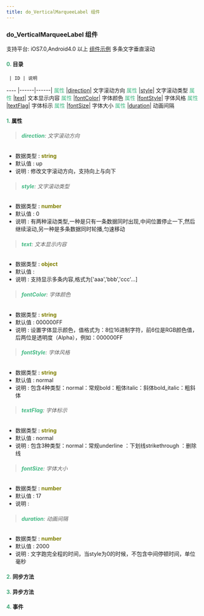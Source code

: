 ```yaml
---
title: do_VerticalMarqueeLabel 组件
---
```


### do_VerticalMarqueeLabel 组件

 支持平台: iOS7.0,Android4.0 以上
 [组件示例](https://github.com/do-api/docs-example/tree/master/source/view/do_VerticalMarqueeLabel)
 多条文字垂直滚动

#### <font color ='#40A977'>**0.**</font> 目录

     | ID | 说明
---- |------|------|
<font color ='#42b983'>属性</font>  |[direction](#direction)| 文字滚动方向
<font color ='#42b983'>属性</font>  |[style](#style)| 文字滚动类型
<font color ='#42b983'>属性</font>  |[text](#text)| 文本显示内容
<font color ='#42b983'>属性</font>  |[fontColor](#fontColor)| 字体颜色
<font color ='#42b983'>属性</font>  |[fontStyle](#fontStyle)| 字体风格
<font color ='#42b983'>属性</font>  |[textFlag](#textFlag)| 字体标示
<font color ='#42b983'>属性</font>  |[fontSize](#fontSize)| 字体大小
<font color ='#42b983'>属性</font>  |[duration](#duration)| 动画间隔

#### <font color ='#40A977'>**1.**</font> 属性

>###### <span id=direction><font color ='#42b983'>**direction**</font></span>: 文字滚动方向

- 数据类型 : <font color ='#808000'>**string**</font>
- 默认值 : up
- 说明 : 修改文字滚动方向，支持向上与向下

>###### <span id=style><font color ='#42b983'>**style**</font></span>: 文字滚动类型

- 数据类型 : <font color ='#808000'>**number**</font>
- 默认值 : 0
- 说明 : 有两种滚动类型,一种是只有一条数据同时出现,中间位置停止一下,然后继续滚动,另一种是多条数据同时轮播,匀速移动

>###### <span id=text><font color ='#42b983'>**text**</font></span>: 文本显示内容

- 数据类型 : <font color ='#808000'>**object**</font>
- 默认值 : 
- 说明 : 支持显示多条内容,格式为['aaa','bbb','ccc'...]

>###### <span id=fontColor><font color ='#42b983'>**fontColor**</font></span>: 字体颜色

- 数据类型 : <font color ='#808000'>**string**</font>
- 默认值 : 000000FF
- 说明 : 设置字体显示颜色，值格式为：8位16进制字符，前6位是RGB颜色值，后两位是透明度（Alpha），例如：000000FF

>###### <span id=fontStyle><font color ='#42b983'>**fontStyle**</font></span>: 字体风格

- 数据类型 : <font color ='#808000'>**string**</font>
- 默认值 : normal
- 说明 : 包含4种类型：normal：常规bold：粗体italic：斜体bold_italic：粗斜体

>###### <span id=textFlag><font color ='#42b983'>**textFlag**</font></span>: 字体标示

- 数据类型 : <font color ='#808000'>**string**</font>
- 默认值 : normal
- 说明 : 包含3种类型：normal：常规underline ：下划线strikethrough ：删除线

>###### <span id=fontSize><font color ='#42b983'>**fontSize**</font></span>: 字体大小

- 数据类型 : <font color ='#808000'>**number**</font>
- 默认值 : 17
- 说明 : 

>###### <span id=duration><font color ='#42b983'>**duration**</font></span>: 动画间隔

- 数据类型 : <font color ='#808000'>**number**</font>
- 默认值 : 2000
- 说明 : 文字跑完全程的时间，当style为0的时候，不包含中间停顿时间，单位毫秒

#### <font color ='#40A977'>**2.**</font> 同步方法

#### <font color ='#40A977'>**3.**</font> 异步方法


#### <font color ='#40A977'>**4.**</font> 事件


